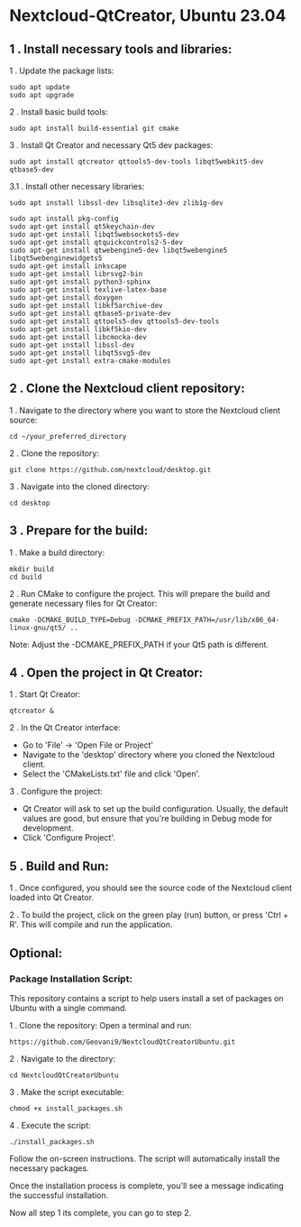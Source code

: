 # Nextcloud-QtCreator, Ubuntu 23.04

## 1 . Install necessary tools and libraries:
1 . Update the package lists:

```
sudo apt update
sudo apt upgrade
```

2 . Install basic build tools:

```
sudo apt install build-essential git cmake
```

3 . Install Qt Creator and necessary Qt5 dev packages:
```
sudo apt install qtcreator qttools5-dev-tools libqt5webkit5-dev qtbase5-dev
```

3.1 . 
Install other necessary libraries:
```
sudo apt install libssl-dev libsqlite3-dev zlib1g-dev
```

```
sudo apt install pkg-config
sudo apt-get install qt5keychain-dev
sudo apt-get install libqt5websockets5-dev
sudo apt-get install qtquickcontrols2-5-dev
sudo apt-get install qtwebengine5-dev libqt5webengine5 libqt5webenginewidgets5
sudo apt-get install inkscape
sudo apt-get install librsvg2-bin
sudo apt-get install python3-sphinx
sudo apt-get install texlive-latex-base
sudo apt-get install doxygen
sudo apt-get install libkf5archive-dev
sudo apt-get install qtbase5-private-dev
sudo apt-get install qttools5-dev qttools5-dev-tools
sudo apt-get install libkf5kio-dev
sudo apt-get install libcmocka-dev
sudo apt-get install libssl-dev
sudo apt-get install libqt5svg5-dev
sudo apt-get install extra-cmake-modules
```

## 2 . Clone the Nextcloud client repository:

1 . Navigate to the directory where you want to store the Nextcloud client source:
```
cd ~/your_preferred_directory
```

2 . Clone the repository:
```
git clone https://github.com/nextcloud/desktop.git
```

3 . Navigate into the cloned directory:
```
cd desktop
```

## 3 . Prepare for the build:
1 . Make a build directory:
```
mkdir build
cd build
```

2 . Run CMake to configure the project. This will prepare the build and generate necessary files for Qt Creator:
```
cmake -DCMAKE_BUILD_TYPE=Debug -DCMAKE_PREFIX_PATH=/usr/lib/x86_64-linux-gnu/qt5/ ..
```
Note: Adjust the -DCMAKE_PREFIX_PATH if your Qt5 path is different.

## 4 . Open the project in Qt Creator:
1 . Start Qt Creator:
```
qtcreator &
```
2 . In the Qt Creator interface:
* Go to 'File' -> 'Open File or Project'
* Navigate to the 'desktop' directory where you cloned the Nextcloud client.
* Select the 'CMakeLists.txt' file and click 'Open'.

3 . Configure the project:
* Qt Creator will ask to set up the build configuration. Usually, the default values are good, but ensure that you're building in Debug mode for development.
* Click 'Configure Project'.

## 5 . Build and Run:

1 . Once configured, you should see the source code of the Nextcloud client loaded into Qt Creator.

2 . To build the project, click on the green play (run) button, or press 'Ctrl + R'. This will compile and run the application.

## Optional:
### Package Installation Script:
This repository contains a script to help users install a set of packages on Ubuntu with a single command.

1 . Clone the repository:
Open a terminal and run:
```
https://github.com/Geovani9/NextcloudQtCreatorUbuntu.git
```

2 . Navigate to the directory:
```
cd NextcloudQtCreatorUbuntu
```

3 . Make the script executable:
```
chmod +x install_packages.sh
```

4 . Execute the script:
```
./install_packages.sh
```

Follow the on-screen instructions. The script will automatically install the necessary packages.

Once the installation process is complete, you'll see a message indicating the successful installation.

Now all step 1 its complete, you can go to step 2.

#
